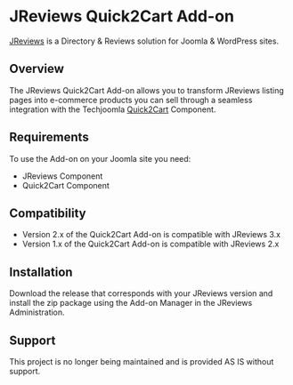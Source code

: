 # JReviews Quick2Cart Add-on

[JReviews](https://www.jreviews.com) is a Directory & Reviews solution for Joomla & WordPress sites.

## Overview

The JReviews Quick2Cart Add-on allows you to transform JReviews listing pages into e-commerce products you can sell through a seamless integration with the Techjoomla [Quick2Cart](https://techjoomla.com/products/quick2cart) Component.

## Requirements

To use the Add-on on your Joomla site you need:
* JReviews Component
* Quick2Cart Component

## Compatibility

* Version 2.x of the Quick2Cart Add-on is compatible with JReviews 3.x
* Version 1.x of the Quick2Cart Add-on is compatible with JReviews 2.x

## Installation

Download the release that corresponds with your JReviews version and install the zip package using the Add-on Manager in the JReviews Administration.

## Support

This project is no longer being maintained and is provided AS IS without support.